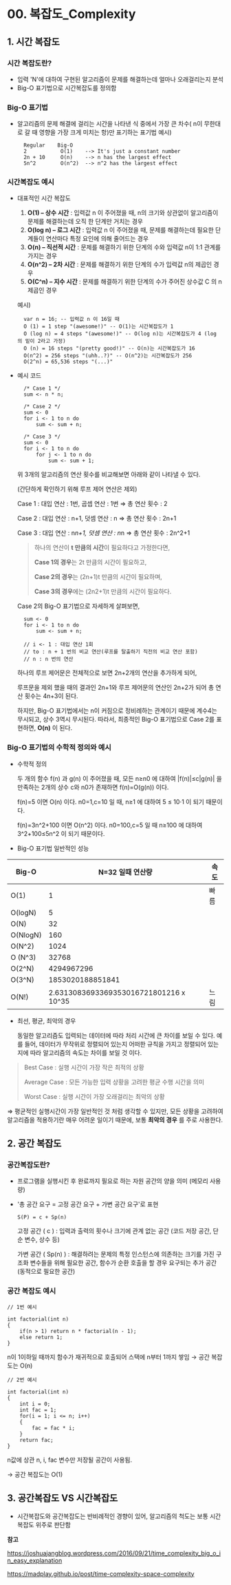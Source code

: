 # 00. 복잡도_Complexity

## 1. 시간 복잡도

### 시간 복잡도란?

- 입력 'N'에 대하여 구현된 알고리즘이 문제를 해결하는데 얼마나 오래걸리는지 분석
- Big-O 표기법으로 시간복잡도를 정의함

### Big-O 표기법

- 알고리즘의 문제 해결에 걸리는 시간을 나타낸 식 중에서 가장 큰 차수( n이 무한대로 갈 때 영향을 가장 크게 미치는 항)만 표기하는 표기법 예시)

  ```
    Regular    Big-O
    2           O(1)    --> It's just a constant number
    2n + 10     O(n)    --> n has the largest effect
    5n^2        O(n^2)  --> n^2 has the largest effect
  ```

### 시간복잡도 예시

- 대표적인 시간 복잡도

  1. **O(1) – 상수 시간** : 입력값 n 이 주어졌을 때, n의 크기와 상관없이 알고리즘이 문제를 해결하는데 오직 한 단계만 거치는 경우
  2. **O(log n) – 로그 시간** : 입력값 n 이 주어졌을 때, 문제를 해결하는데 필요한 단계들이 연산마다 특정 요인에 의해 줄어드는 경우
  3. **O(n) – 직선적 시간** : 문제를 해결하기 위한 단계의 수와 입력값 n이 1:1 관계를 가지는 경우
  4. **O(n^2) – 2차 시간** : 문제를 해결하기 위한 단계의 수가 입력값 n의 제곱인 경우
  5. **O(C^n) – 지수 시간** : 문제를 해결하기 위한 단계의 수가 주어진 상수값 C 의 n 제곱인 경우

  예시)

  ```
    var n = 16; -- 입력값 n 이 16일 때
    O (1) = 1 step "(awesome!)" -- O(1)는 시간복잡도가 1
    O (log n) = 4 steps "(awesome!)" -- O(log n)는 시간복잡도가 4 (log 의 밑이 2라고 가정)
    O (n) = 16 steps "(pretty good!)" -- O(n)는 시간복잡도가 16
    O(n^2) = 256 steps "(uhh..?)" -- O(n^2)는 시간복잡도가 256
    O(2^n) = 65,536 steps "(...)"
  ```

- 예시 코드

  ```
    /* Case 1 */
    sum <- n * n;

    /* Case 2 */
    sum <- 0
    for i <- 1 to n do
        sum <- sum + n;

    /* Case 3 */
    sum <- 0
    for i <- 1 to n do
        for j <- 1 to n do
            sum <- sum + 1;
  ```

  위 3개의 알고리즘의 연산 횟수를 비교해보면 아래와 같이 나타낼 수 있다.

  (간단하게 확인하기 위해 루프 제어 연산은 제외)

  Case 1 : 대입 연산 : 1번, 곱셉 연산 : 1번 ⇒ 총 연산 횟수 : 2

  Case 2 : 대입 연산 : n+1, 덧셈 연산 : n ⇒ 총 연산 횟수 : 2n+1

  Case 3 : 대입 연산 : n*n+1, 덧셈 연산 : n*n ⇒ 총 연산 횟수 : 2n^2+1

  > 하나의 연산이 **t 만큼의 시간**이 필요하다고 가정한다면,
  >
  > **Case 1의 경우**는 2t 만큼의 시간이 필요하고,
  >
  > **Case 2의 경우**는 (2n+1)t 만큼의 시간이 필요하며,
  >
  > **Case 3의 경우**에는 (2n2+1)t 만큼의 시간이 필요하다.

  Case 2의 Big-O 표기법으로 자세하게 살펴보면,

  ```
    sum <- 0
    for i <- 1 to n do
        sum <- sum + n;

    // i <- 1 : 대입 연산 1회
    // to : n + 1 번의 비교 연산(루프를 탈출하기 직전의 비교 연산 포함)
    // n : n 번의 연산
  ```

  하나의 루프 제어문은 전체적으로 보면 2n+2개의 연산을 추가하게 되어,

  루프문을 제외 했을 때의 결과인 2n+1와 루프 제어문의 연산인 2n+2가 되어 총 연산 횟수는 4n+3이 된다.

  하지만, Big-O 표기법에서는 n이 커짐으로 정비례하는 관계이기 때문에 계수4는 무시되고, 상수 3역시 무시된다. 따라서, 최종적인 Big-O 표기법으로 Case 2를 표현하면, **O(n)** 이 된다.

### Big-O 표기법의 수학적 정의와 예시

- 수학적 정의

  두 개의 함수 f(n) 과 g(n) 이 주어졌을 때, 모든 n≥n0 에 대하여 |f(n)|≤c|g(n)| 을 만족하는 2개의 상수 c와 n0가 존재하면 f(n)=O(g(n)) 이다.

  f(n)=5 이면 O(n) 이다. n0=1,c=10 일 때, n≥1 에 대하여 5 ≤ 10⋅1 이 되기 때문이다.

  f(n)=3n^2+100 이면 O(n^2) 이다. n0=100,c=5 일 때 n≥100 에 대하여 3^2+100≤5n^2 이 되기 때문이다.

- Big-O 표기법 일반적인 성능

| Big-O    | N=32 일때 연산량                       | 속도 |
| -------- | -------------------------------------- | ---- |
| O(1)     | 1                                      | 빠름 |
| O(logN)  | 5                                      |      |
| O(N)     | 32                                     |      |
| O(NlogN) | 160                                    |      |
| O(N^2)   | 1024                                   |      |
| O (N^3)  | 32768                                  |      |
| O(2^N)   | 4294967296                             |      |
| O(3^N)   | 1853020188851841                       |      |
| O(N!)    | 2.6313083693369353016721801216 x 10^35‬ | 느림 |

- 최선, 평균, 최악의 경우

  동일한 알고리즘도 입력되는 데이터에 따라 처리 시간에 큰 차이를 보일 수 있다. 예를 들어, 데이터가 무작위로 정렬되어 있는지 어떠한 규칙을 가지고 정렬되어 있는지에 따라 알고리즘의 속도는 차이를 보일 것 이다.

> Best Case : 실행 시간이 가장 작은 최적의 상황
>
>Average Case : 모든 가능한 입력 상황을 고려한 평균 수행 시간을 의미
>
>Worst Case : 실행 시간이 가장 오래걸리는 최악의 상황

  ⇒ 평균적인 실행시간이 가장 일반적인 것 처럼 생각할 수 있지만, 모든 상황을 고려하여 알고리즘을 적용하기란 매우 어려운 일이기 때문에, 보통 **최악의 경우** 를 주로 사용한다.

## 2. 공간 복잡도

### 공간복잡도란?

- 프로그램을 실행시킨 후 완료까지 필요로 하는 자원 공간의 양을 의미 (메모리 사용량)

- '총 공간 요구 = 고정 공간 요구 + 가변 공간 요구'로 표현

  `S(P) = c + Sp(n)`

  고정 공간 ( c ) : 입력과 출력의 횟수나 크기에 관계 없는 공간 (코드 저장 공간, 단순 변수, 상수 등)

  가변 공간 ( Sp(n) ) : 해결하려는 문제의 특정 인스턴스에 의존하는 크기를 가진 구조화 변수들을 위해 필요한 공간, 함수가 순환 호출을 할 경우 요구되는 추가 공간 (동적으로 필요한 공간)

### 공간 복잡도 예시

```
// 1번 예시

int factorial(int n)
{
    if(n > 1) return n * factorial(n - 1);
    else return 1;
}
```

n이 1이하일 때까지 함수가 재귀적으로 호출되어 스택에 n부터 1까지 쌓임 → 공간 복잡도는 O(n)

```
// 2번 예시

int factorial(int n)
{
    int i = 0;
    int fac = 1;
    for(i = 1; i <= n; i++)
    {
        fac = fac * i;
    }
    return fac;
}
```

n값에 상관 n, i, fac 변수만 저장될 공간이 사용됨.

→ 공간 복잡도는 O(1)



## 3. 공간복잡도 VS 시간복잡도

- 시간복잡도와 공간복잡도는 반비례적인 경향이 있어, 알고리즘의 척도는 보통 시간 복잡도 위주로 판단함



**참고**

https://joshuajangblog.wordpress.com/2016/09/21/time_complexity_big_o_in_easy_explanation

https://madplay.github.io/post/time-complexity-space-complexity

